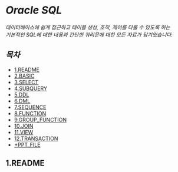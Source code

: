 # **_Oracle SQL_**

_데이터베이스에 쉽게 접근하고 테이블 생성, 조작, 제어를 다룰 수 있도록 하는  <br>
기본적인 SQL에 대한 내용과 간단한 쿼리문에 대한 모든 자료가 담겨있습니다._

## **_목차_**

 - [1.README](#1.README)
 - [2.BASIC](#2.BASIC)
 - [3.SELECT](#3.SELECT)
 - [4.SUBQUERY](#4.SUBQUERY)
 - [5.DDL](#5.DDL)
 - [6.DML](#6.DML)
 - [7.SEQUENCE](#7.SEQUENCE)
 - [8.FUNCTION](#8.FUNCTION)
 - [9.GROUP_FUNCTION](#9.GROUP_FUNCTION)
 - [10.JOIN](#10.JOIN)
 - [11.VIEW](#11.VIEW)
 - [12.TRANSACTION](#12.TRANSACTION)
 - [+PPT_FILE](#+PPT_FILE)




## 1.README




